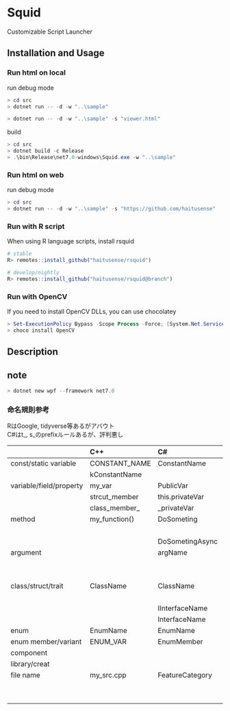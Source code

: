 # Squid

Customizable Script Launcher


## Installation and Usage

### Run html on local

run debug mode

```powershell
> cd src
> dotnet run -- -d -w "..\sample"

> dotnet run -- -d -w "..\sample" -s "viewer.html"
```

build

```powershell
> cd src
> dotnet build -c Release
> .\bin\Release\net7.0-windows\Squid.exe -w "..\sample"
```

### Run html on web

run debug mode

```powershell
> cd src
> dotnet run -- -d -w "..\sample" -s "https://github.com/haitusense"
```

### Run with R script

When using R language scripts, install rsquid

```R
# stable
R> remotes::install_github("haitusense/rsquid")

# develop/nightly
R> remotes::install_github("haitusense/rsquid@branch")
```

### Run with OpenCV

If you need to install OpenCV DLLs, you can use chocolatey

```powershell
> Set-ExecutionPolicy Bypass -Scope Process -Force; [System.Net.ServicePointManager]::SecurityProtocol = [System.Net.ServicePointManager]::SecurityProtocol -bor 3072; iex ((New-Object System.Net.WebClient).DownloadString('https://chocolatey.org/install.ps1'))
> choco install OpenCV
```


## Description


## note

```powershell
> dotnet new wpf --framework net7.0
```

### 命名規則参考

RはGoogle, tidyverse等あるがアバウト  
C#はt_, s_のprefixルールあるが、評判悪し  

|                         | C++           | C#              | Rust(RFC 430) | javascript    | R              |
| :--                     | :--           | :--             | :--           | :--           | :--            |
| const/static variable   | CONSTANT_NAME | ConstantName    | CONSTANT_NAME | CONSTANT_NAME | CONSTANT_NAME  |
|                         | kConstantName |                 |               |               | kConstantName  |
| variable/field/property | my_var        | PublicVar       | local_var     | publicVar     | local_var      |
|                         | strcut_member | this.privateVar |               | privateVar    |                |
|                         | class_member_ | _privateVar     |               | privateVar_   |                |
| method                  | my_function() | DoSometing      | do_something  | doSometing    | do_something   |
|                         |               |                 |               |               | doSometing     |
|                         |               | DoSometingAsync |               |               |                |
| argument                |               | argName         | arg_name      | argName       |                |
|                         |               |                 |               | opt_arg       |                |
|                         |               |                 |               | var_args      |                |
| class/struct/trait      | ClassName     | ClassName       | StrcutName    | ClassName     | class_name     |
|                         |               |                 |               |               | ClassName      |
|                         |               | IInterfaceName  |               |               |                |
|                         |               | InterfaceName   |               |               |                |
| enum                    | EnumName      | EnumName        | EnumName      | EnumName      |                |
| enum member/variant     | ENUM_VAR      | EnumMember      | EnumMember    | EnumMember    |                |
| component               |               |                 |               | MyComponent   |                |
| library/creat           |               |                 | crate_name    |               | rLibraryName   |
| file name               | my_src.cpp    | FeatureCategory | crate_name    | file-name     | file_name.R    |
|                         |               |                 | file-name     | filePath      | file-name.R    |
|                         |               |                 |               |               | 00_file_name.R |
